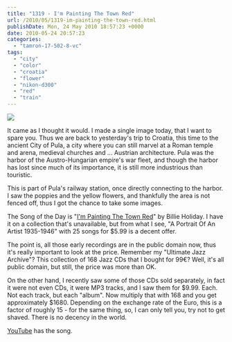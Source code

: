 ```yaml
---
title: "1319 - I'm Painting The Town Red"
url: /2010/05/1319-im-painting-the-town-red.html
publishDate: Mon, 24 May 2010 18:57:23 +0000
date: 2010-05-24 20:57:23
categories: 
  - "tamron-17-502-8-vc"
tags: 
  - "city"
  - "color"
  - "croatia"
  - "flower"
  - "nikon-d300"
  - "red"
  - "train"
---
```

<a target="_blank" href="https://d25zfm9zpd7gm5.cloudfront.net/1200x1200/2010/20100523_173252_ps.jpg"><img src="https://d25zfm9zpd7gm5.cloudfront.net/0600x0600/2010/20100523_173252_ps.jpg" /></a>

It came as I thought it would. I made a single image today, that I want to spare you. Thus we are back to yesterday's trip to Croatia, this time to the ancient City of Pula, a city where you can still marvel at a Roman temple and arena, medieval churches and ... Austrian architecture. Pula was the harbor of the Austro-Hungarian empire's war fleet, and though the harbor has lost since much of its importance, it is still more industrious than touristic. 

This is part of Pula's railway station, once directly connecting to the harbor. I saw the poppies and the yellow flowers, and thankfully the area is not fenced off, thus I got the chance to take some images.

The Song of the Day is "<a target="_blank" href="http://www.lyricsmode.com/lyrics/b/billie_holiday/im_painting_the_town_red.html">I'm Painting The Town Red</a>" by Billie Holiday. I have it on a collection that's unavailable, but from what I see, "A Portrait Of An Artist 1935-1946" with 25 songs for $5.99 is a decent offer. 

 The point is, all those early recordings are in the public domain now, thus it's really important to look at the price. Remember my "Ultimate Jazz Archive"? This collection of 168 Jazz CDs that I bought for 99€? Well, it's all public domain, but still, the price was more than OK. 

On the other hand, I recently saw some of those CDs sold separately, in fact it were not even CDs, it were MP3 tracks, and I saw them for $9.99. Each. Not each track, but each "album". Now multiply that with 168 and you get approximately $1680. Depending on the exchange rate of the Euro, this is a factor of roughly 15 - for the same thing, so, I can only tell you, try not to get shaved. There is no decency in the world.

<a target="_blank" href="http://www.youtube.com/watch?v=5Ha3mc73OJk">YouTube</a> has the song.
